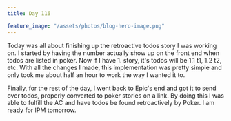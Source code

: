 ```yaml
---
title: Day 116

feature_image: "/assets/photos/blog-hero-image.png"
---
```


Today was all about finishing up the retroactive todos story I was working on. I started by having the number
actually show up on the front end when todos are listed in poker. Now if I have 1. story, it's todos will be
1.1 t1, 1.2 t2, etc. With all the changes I made, this implementation was pretty simple and only took me
about half an hour to work the way I wanted it to.

Finally, for the rest of the day, I went back to Epic's end and got it to send over todos, properly
converted to poker stories on a link. By doing this I was able to fulfill the AC and have todos
be found retroactively by Poker. I am ready for IPM tomorrow.